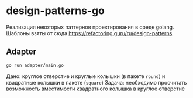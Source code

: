 # design-patterns-go

Реализация некоторых паттернов проектирования в среде golang.
Шаблоны взяты от сюда https://refactoring.guru/ru/design-patterns

## Adapter

`
go run adapter/main.go 
`

Дано: круглое отверстие и круглые колышки (в пакете `round`) и квадратные колышки в пакете (`square`)
Задача: необходимо просчитать возможность вместимости квадратного колышка в круглое отверстие